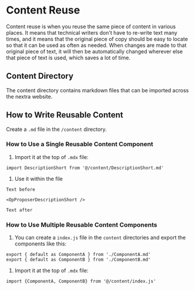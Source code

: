 # Content Reuse

Content reuse is when you reuse the same piece of content in various places. It means that technical writers don't have to re-write text many times, and it means that the original piece of copy should be easy to locate so that it can be used as often as needed. When changes are made to that original piece of text, it will then be automatically changed wherever else that piece of text is used, which saves a lot of time.

## Content Directory

The content directory contains markdown files that can be imported across the nextra website.

## How to Write Reusable Content

Create a `.md` file in the `/content` directory.

### How to Use a Single Reusable Content Component

1. Import it at the top of `.mdx` file:

```
import DescriptionShort from '@/content/DescriptionShort.md' 
```

1. Use it within the file

```
Text before

<OpProposerDescriptionShort />

Text after
```

### How to Use Multiple Reusable Content Components

1. You can create a `index.js` file in the `content` directories and export 
the components like this:

```
export { default as ComponentA } from './ComponentA.md'
export { default as ComponentB } from './ComponentB.md'
```

1. Import it at the top of `.mdx` file:

```
import {ComponentA, ComponentB} from '@/content/index.js' 
```
